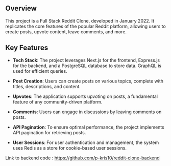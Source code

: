 ## Overview

This project is a Full Stack Reddit Clone, developed in January 2022. It replicates the core features of the popular Reddit platform, allowing users to create posts, upvote content, leave comments, and more.

## Key Features

- **Tech Stack**: The project leverages Next.js for the frontend, Express.js for the backend, and a PostgreSQL database to store data. GraphQL is used for efficient queries.

- **Post Creation**: Users can create posts on various topics, complete with titles, descriptions, and content.

- **Upvotes**: The application supports upvoting on posts, a fundamental feature of any community-driven platform.

- **Comments**: Users can engage in discussions by leaving comments on posts.

- **API Pagination**: To ensure optimal performance, the project implements API pagination for retrieving posts.

- **User Sessions**: For user authentication and management, the system uses Redis as a store for cookie-based user sessions.

Link to backend code : https://github.com/p-kris10/reddit-clone-backend
